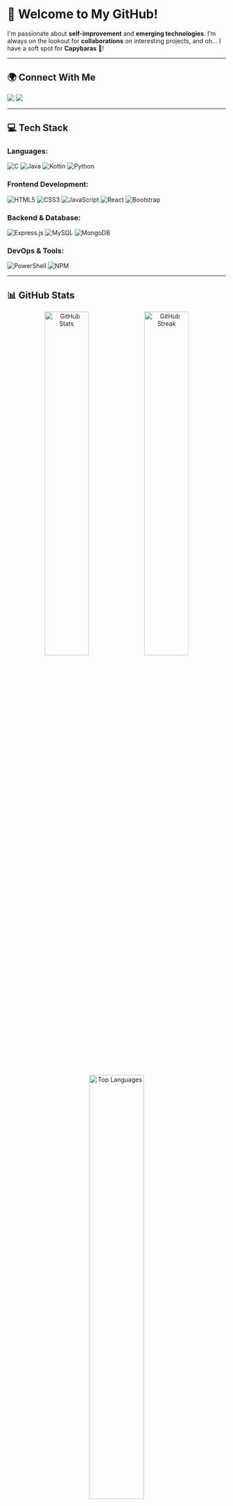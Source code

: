 # 🌟 **Welcome to My GitHub!**  
I'm passionate about **self-improvement** and **emerging technologies**. I’m always on the lookout for **collaborations** on interesting projects, and oh... I have a soft spot for **Capybaras** 🦔!

---

## 🌍 **Connect With Me**
<a href="https://instagram.com/vishweshvpagi"><img src="https://img.shields.io/badge/Instagram-%23E4405F.svg?style=for-the-badge&logo=Instagram&logoColor=white"/></a>
<a href="https://linkedin.com/in/vishwesh-v-pagi-b171a3261"><img src="https://img.shields.io/badge/LinkedIn-%230077B5.svg?style=for-the-badge&logo=linkedin&logoColor=white"/></a>

---

## 💻 **Tech Stack**
### **Languages:**
![C](https://img.shields.io/badge/c-%2300599C.svg?style=for-the-badge&logo=c&logoColor=white) 
![Java](https://img.shields.io/badge/java-%23ED8B00.svg?style=for-the-badge&logo=openjdk&logoColor=white) 
![Kotlin](https://img.shields.io/badge/kotlin-%237F52FF.svg?style=for-the-badge&logo=kotlin&logoColor=white) 
![Python](https://img.shields.io/badge/python-%233776AB.svg?style=for-the-badge&logo=python&logoColor=yellow)

### **Frontend Development:**
![HTML5](https://img.shields.io/badge/html5-%23E34F26.svg?style=for-the-badge&logo=html5&logoColor=white) 
![CSS3](https://img.shields.io/badge/css3-%231572B6.svg?style=for-the-badge&logo=css3&logoColor=white)
![JavaScript](https://img.shields.io/badge/javascript-%23323330.svg?style=for-the-badge&logo=javascript&logoColor=%23F7DF1E)
![React](https://img.shields.io/badge/react-%2320232a.svg?style=for-the-badge&logo=react&logoColor=%2361DAFB)
![Bootstrap](https://img.shields.io/badge/bootstrap-%238511FA.svg?style=for-the-badge&logo=bootstrap&logoColor=white)

### **Backend & Database:**
![Express.js](https://img.shields.io/badge/express.js-%23404d59.svg?style=for-the-badge&logo=express&logoColor=%2361DAFB) 
![MySQL](https://img.shields.io/badge/mysql-%234479A1.svg?style=for-the-badge&logo=mysql&logoColor=white) 
![MongoDB](https://img.shields.io/badge/MongoDB-%234ea94b.svg?style=for-the-badge&logo=mongodb&logoColor=white) 

### **DevOps & Tools:**
![PowerShell](https://img.shields.io/badge/PowerShell-%235391FE.svg?style=for-the-badge&logo=powershell&logoColor=white) 
![NPM](https://img.shields.io/badge/NPM-%23CB3837.svg?style=for-the-badge&logo=npm&logoColor=white)

---

## 📊 **GitHub Stats**
<div align="center">
  <img src="https://github-readme-stats.vercel.app/api?username=vishweshvpagi&theme=radical&hide_border=false&include_all_commits=true&count_private=true" alt="GitHub Stats" width="45%"/>
  <img src="https://github-readme-streak-stats.herokuapp.com/?user=vishweshvpagi&theme=radical&hide_border=false" alt="GitHub Streak" width="45%"/><br>
  <img src="https://github-readme-stats.vercel.app/api/top-langs/?username=vishweshvpagi&theme=radical&hide_border=false&include_all_commits=true&count_private=true&layout=compact" alt="Top Languages" width="50%"/>
</div>

---

## 🌱 **Current Focus**
- Enhancing my skills in **full-stack development**.
- Exploring **machine learning** and **AI** technologies.
- Building fun side projects to explore new ideas.

---

## 🔢 **Profile Visitor Count**  
[![](https://visitcount.itsvg.in/api?id=vishweshvpagi&icon=0&color=0)](https://visitcount.itsvg.in)

---

### ✨ Fun Fact:
I’m always excited to learn about new technologies, and **Capybaras** are my favorite animals!
